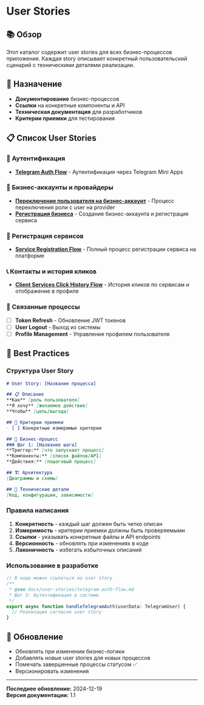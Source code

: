 # User Stories

## 📚 Обзор
Этот каталог содержит user stories для всех бизнес-процессов приложения. Каждая story описывает конкретный пользовательский сценарий с техническими деталями реализации.

## 🎯 Назначение
- **Документирование** бизнес-процессов
- **Ссылки** на конкретные компоненты и API
- **Техническая документация** для разработчиков
- **Критерии приемки** для тестирования

## 📋 Список User Stories

### 🔐 Аутентификация
- [**Telegram Auth Flow**](./telegram-auth-flow.md) - Аутентификация через Telegram Mini Apps

### 🏢 Бизнес-аккаунты и провайдеры
- [**Переключение пользователя на бизнес-аккаунт**](./переключение-пользователя-на-бизнес-аккаунт.md) - Процесс переключения роли с user на provider
- [**Регистрация бизнеса**](./регистрация%20бизнеса.md) - Создание бизнес-аккаунта и регистрация сервиса

### 📝 Регистрация сервисов
- [**Service Registration Flow**](./service-registration-flow.md) - Полный процесс регистрации сервиса на платформе

### 📞 Контакты и история кликов
- [**Client Services Click History Flow**](./client-services-click-history-flow.md) - История кликов по сервисам и отображение в профиле

### 🔄 Связанные процессы
- [ ] **Token Refresh** - Обновление JWT токенов
- [ ] **User Logout** - Выход из системы
- [ ] **Profile Management** - Управление профилем пользователя

## 📝 Best Practices

### Структура User Story
```markdown
# User Story: [Название процесса]

## 📋 Описание
**Как** [роль пользователя]  
**Я хочу** [желаемое действие]  
**Чтобы** [цель/выгода]

## 🎯 Критерии приемки
- [ ] Конкретные измеримые критерии

## 🔄 Бизнес-процесс
### Шаг 1: [Название шага]
**Триггер:** [что запускает процесс]
**Компоненты:** [список файлов/API]
**Действия:** [пошаговый процесс]

## 🏗️ Архитектура
[Диаграммы и схемы]

## 🔧 Технические детали
[Код, конфигурации, зависимости]
```

### Правила написания
1. **Конкретность** - каждый шаг должен быть четко описан
2. **Измеримость** - критерии приемки должны быть проверяемыми
3. **Ссылки** - указывать конкретные файлы и API endpoints
4. **Версионность** - обновлять при изменениях в коде
5. **Лаконичность** - избегать избыточных описаний

### Использование в разработке
```typescript
// В коде можно ссылаться на user story
/**
 * @see docs/user-stories/telegram-auth-flow.md
 * Шаг 3: Аутентификация в системе
 */
export async function handleTelegramAuth(userData: TelegramUser) {
  // Реализация согласно user story
}
```

## 🔄 Обновление
- Обновлять при изменении бизнес-логики
- Добавлять новые user stories для новых процессов
- Помечать завершенные процессы статусом ✅
- Версионировать изменения

---  
**Последнее обновление:** 2024-12-19  
**Версия документации:** 1.1 